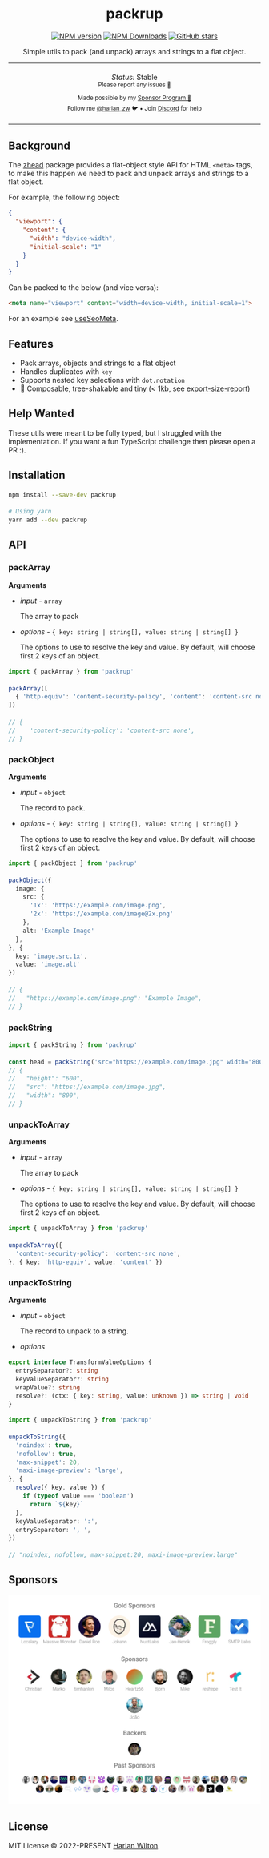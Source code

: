 <h1 align='center'>packrup</h1>

<p align="center">
<a href='https://github.com/harlan-zw/packrup/actions/workflows/test.yml'>
</a>
<a href="https://www.npmjs.com/package/packrup" target="__blank"><img src="https://img.shields.io/npm/v/packrup?style=flat&colorA=002438&colorB=28CF8D" alt="NPM version"></a>
<a href="https://www.npmjs.com/package/packrup" target="__blank"><img alt="NPM Downloads" src="https://img.shields.io/npm/dm/packrup?flat&colorA=002438&colorB=28CF8D"></a>
<a href="https://github.com/harlan-zw/packrup" target="__blank"><img alt="GitHub stars" src="https://img.shields.io/github/stars/harlan-zw/packrup?flat&colorA=002438&colorB=28CF8D"></a>
</p>

<p align="center">
Simple utils to pack (and unpack) arrays and strings to a flat object.
</p>

<p align="center">
<table>
<tbody>
<td align="center">
<img width="800" height="0" /><br>
<i>Status:</i> Stable</b> <br>
<sup> Please report any issues 🐛</sup><br>
<sub>Made possible by my <a href="https://github.com/sponsors/harlan-zw">Sponsor Program 💖</a><br> Follow me <a href="https://twitter.com/harlan_zw">@harlan_zw</a> 🐦 • Join <a href="https://discord.gg/275MBUBvgP">Discord</a> for help</sub><br>
<img width="800" height="0" />
</td>
</tbody>
</table>
</p>

## Background

The [zhead](https://github.com/harlan-zw/zhead) package provides a flat-object style API for HTML `<meta>` tags,
to make this happen we need to pack and unpack arrays and strings to a flat object.

For example, the following object:

```json
{
  "viewport": {
    "content": {
      "width": "device-width",
      "initial-scale": "1"
    }
  }
}
```

Can be packed to the below (and vice versa):

```html
<meta name="viewport" content="width=device-width, initial-scale=1">
```

For an example see [useSeoMeta](https://github.com/unjs/unhead/blob/main/packages/shared/src/meta.ts).

## Features

- Pack arrays, objects and strings to a flat object
- Handles duplicates with `key`
- Supports nested key selections with `dot.notation`
- 🌳 Composable, tree-shakable and tiny (< 1kb, see [export-size-report](https://github.com/harlan-zw/packrup/blob/main/export-size-report.json))

## Help Wanted

These utils were meant to be fully typed, but I struggled with the implementation. If you want a fun TypeScript challenge
then please open a PR :).

## Installation

```bash
npm install --save-dev packrup

# Using yarn
yarn add --dev packrup
```

## API

### packArray

**Arguments**

- _input_ - `array`

  The array to pack

- _options_ -  `{ key: string | string[], value: string | string[] }`

  The options to use to resolve the key and value.
  By default, will choose first 2 keys of an object.

```ts
import { packArray } from 'packrup'

packArray([
  { 'http-equiv': 'content-security-policy', 'content': 'content-src none' }
])

// {
//    'content-security-policy': 'content-src none',
// }
```

### packObject

**Arguments**

- _input_ - `object`

  The record to pack.

- _options_ -  `{ key: string | string[], value: string | string[] }`

  The options to use to resolve the key and value.
  By default, will choose first 2 keys of an object.

```ts
import { packObject } from 'packrup'

packObject({
  image: {
    src: {
      '1x': 'https://example.com/image.png',
      '2x': 'https://example.com/image@2x.png'
    },
    alt: 'Example Image'
  },
}, {
  key: 'image.src.1x',
  value: 'image.alt'
})

// {
//   "https://example.com/image.png": "Example Image",
// }
```

### packString

```ts
import { packString } from 'packrup'

const head = packString('src="https://example.com/image.jpg" width="800" height="600"')
// {
//   "height": "600",
//   "src": "https://example.com/image.jpg",
//   "width": "800",
// }
```

### unpackToArray

**Arguments**

- _input_ - `array`

  The array to pack

- _options_ -  `{ key: string | string[], value: string | string[] }`

  The options to use to resolve the key and value.
  By default, will choose first 2 keys of an object.

```ts
import { unpackToArray } from 'packrup'

unpackToArray({
  'content-security-policy': 'content-src none',
}, { key: 'http-equiv', value: 'content' })
```

### unpackToString

**Arguments**

- _input_ - `object`

  The record to unpack to a string.

- _options_

```ts
export interface TransformValueOptions {
  entrySeparator?: string
  keyValueSeparator?: string
  wrapValue?: string
  resolve?: (ctx: { key: string, value: unknown }) => string | void
}
```

```ts
import { unpackToString } from 'packrup'

unpackToString({
  'noindex': true,
  'nofollow': true,
  'max-snippet': 20,
  'maxi-image-preview': 'large',
}, {
  resolve({ key, value }) {
    if (typeof value === 'boolean')
      return `${key}`
  },
  keyValueSeparator: ':',
  entrySeparator: ', ',
})

// "noindex, nofollow, max-snippet:20, maxi-image-preview:large"
```

## Sponsors

<p align="center">
  <a href="https://raw.githubusercontent.com/harlan-zw/static/main/sponsors.svg">
    <img src='https://raw.githubusercontent.com/harlan-zw/static/main/sponsors.svg'/>
  </a>
</p>

## License

MIT License © 2022-PRESENT [Harlan Wilton](https://github.com/harlan-zw)
